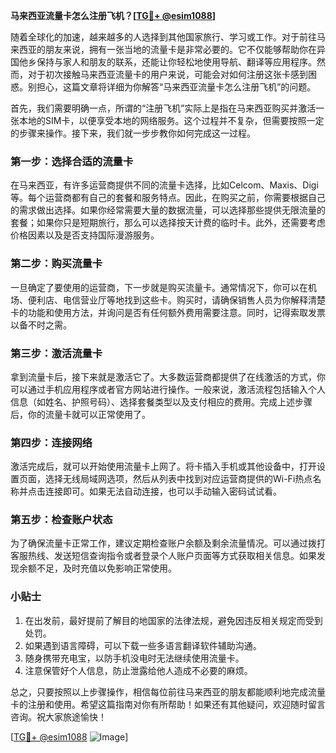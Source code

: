 **马来西亚流量卡怎么注册飞机？[[TG💪+ @esim1088](https://t.me/s/esim1088)]**

随着全球化的加速，越来越多的人选择到其他国家旅行、学习或工作。对于前往马来西亚的朋友来说，拥有一张当地的流量卡是非常必要的。它不仅能够帮助你在异国他乡保持与家人和朋友的联系，还能让你轻松地使用导航、翻译等应用程序。然而，对于初次接触马来西亚流量卡的用户来说，可能会对如何注册这张卡感到困惑。别担心，这篇文章将详细为你解答“马来西亚流量卡怎么注册飞机”的问题。

首先，我们需要明确一点，所谓的“注册飞机”实际上是指在马来西亚购买并激活一张本地的SIM卡，以便享受本地的网络服务。这个过程并不复杂，但需要按照一定的步骤来操作。接下来，我们就一步步教你如何完成这一过程。

### 第一步：选择合适的流量卡

在马来西亚，有许多运营商提供不同的流量卡选择，比如Celcom、Maxis、Digi等。每个运营商都有自己的套餐和服务特点。因此，在购买之前，你需要根据自己的需求做出选择。如果你经常需要大量的数据流量，可以选择那些提供无限流量的套餐；如果你只是短期旅行，那么可以选择按天计费的临时卡。此外，还需要考虑价格因素以及是否支持国际漫游服务。

### 第二步：购买流量卡

一旦确定了要使用的运营商，下一步就是购买流量卡。通常情况下，你可以在机场、便利店、电信营业厅等地找到这些卡。购买时，请确保销售人员为你解释清楚卡的功能和使用方法，并询问是否有任何额外费用需要注意。同时，记得索取发票以备不时之需。

### 第三步：激活流量卡

拿到流量卡后，接下来就是激活它了。大多数运营商都提供了在线激活的方式，你可以通过手机应用程序或者官方网站进行操作。一般来说，激活流程包括输入个人信息（如姓名、护照号码）、选择套餐类型以及支付相应的费用。完成上述步骤后，你的流量卡就可以正常使用了。

### 第四步：连接网络

激活完成后，就可以开始使用流量卡上网了。将卡插入手机或其他设备中，打开设置页面，选择无线局域网选项，然后从列表中找到对应运营商提供的Wi-Fi热点名称并点击连接即可。如果无法自动连接，也可以手动输入密码试试看。

### 第五步：检查账户状态

为了确保流量卡正常工作，建议定期检查账户余额及剩余流量情况。可以通过拨打客服热线、发送短信查询指令或者登录个人账户页面等方式获取相关信息。如果发现余额不足，及时充值以免影响正常使用。

### 小贴士

1. 在出发前，最好提前了解目的地国家的法律法规，避免因违反相关规定而受到处罚。
2. 如果遇到语言障碍，可以下载一些多语言翻译软件辅助沟通。
3. 随身携带充电宝，以防手机没电时无法继续使用流量卡。
4. 注意保管好个人信息，防止泄露给他人造成不必要的麻烦。

总之，只要按照以上步骤操作，相信每位前往马来西亚的朋友都能顺利地完成流量卡的注册和使用。希望这篇指南对你有所帮助！如果还有其他疑问，欢迎随时留言咨询。祝大家旅途愉快！

[[TG💪+ @esim1088](https://t.me/s/esim1088) ![Image](https://i.postimg.cc/4NQfJmqS/Snipaste-2025-05-13-00-14-12.png)]